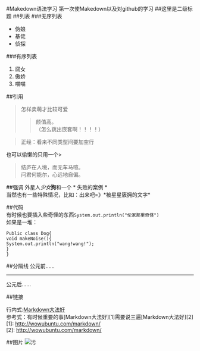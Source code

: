 #Makedown语法学习
第一次使Makedown以及对github的学习
##这里是二级标题
##列表
###无序列表
- 伪娘
- 基佬
- 侦探   
   
###有序列表
1. 腐女
2. 傲娇
3. 喵喵
  
##引用
>怎样卖萌才比较可爱
>>颜值高。  
>（怎么跳出嵌套啊！！！！）  
  
>正经：看来不同类型间要加空行  
  
也可以偷懒的只用一个>  
  
> 结庐在人境，而无车马喧。  
  问君何能尔，心远地自偏。  
    
##强调
外星人*少女***狗**和一个  * 失败的案例 *  
当然也有一些特殊情况，比如：出来吧=》\*被星星簇拥的文字\*    
  
##代码  
有时候也要插入些奇怪的东西`System.out.println("伦家那里奇怪")`  
如果是一堆：  
  
    Public class Dog{
    void makeNoise(){
    System.out.println("wang!wang!");
    }
    }  
  
##分隔线
公元前......  
***  
公元后......  
  
##链接
  
行内式:[Markdown大法好](http://wowubuntu.com/markdown/  "加Title的用处在哪里")  
参考式：有时候重要的事[Markdown大法好][1]需要说三遍[Markdown大法好][2]  
[1]: http://wowubuntu.com/markdown/  
[2]: http://wowubuntu.com/markdown/  
  
##图片
![污]()





